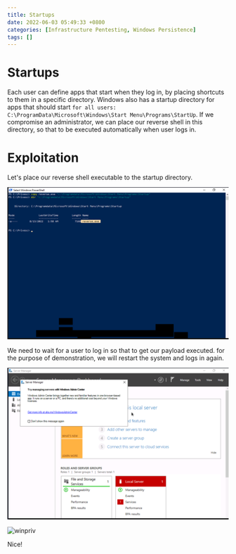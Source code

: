```yaml
---
title: Startups
date: 2022-06-03 05:49:33 +0800
categories: [Infrastructure Pentesting, Windows Persistence]
tags: []  
---
```


# Startups

Each user can define apps that start when they log in, by placing shortcuts to them in a specific directory. Windows also has a startup directory for apps that should start `for all users: C:\ProgramData\Microsoft\Windows\Start Menu\Programs\StartUp`. If we compromise an administrator, we can place our reverse shell in this directory, so that to be executed automatically when user logs in.

# Exploitation

Let's place our reverse shell executable to the startup directory.

![registryautorun](https://raw.githubusercontent.com/cyberkhalid/cyberkhalid.github.io/main/assets/img/ipentest/winprivstartup2.png)

We need to wait for a user to log in so that to get our payload executed. for the purpose of demonstration, we will restart the system and logs in again.

![winpriv](https://raw.githubusercontent.com/cyberkhalid/cyberkhalid.github.io/main/assets/img/ipentest/winprivautorun5.png)

![winpriv](https://raw.githubusercontent.com/cyberkhalid/cyberkhalid.github.io/main/assets/img/ipentest/winprivautorun6.png)

Nice!

 
